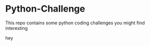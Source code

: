# Python-Challenge
This repo contains some python coding challenges you might find interesting 

hey
